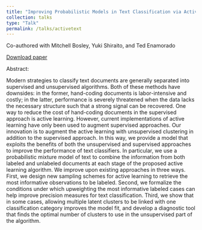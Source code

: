 ```yaml
---
title: "Improving Probabilistic Models in Text Classification via Active Learning" 
collection: talks
type: "Talk"
permalink: /talks/activetext
---
```

Co-authored with Mitchell Bosley, Yuki Shiraito, and Ted Enamorado

[Download paper](https://arxiv.org/abs/2202.02629)

Abstract: 

Modern strategies to classify text documents are generally separated into supervised and unsupervised algorithms. Both of these methods have downsides: in the former, hand-coding documents is labor-intensive and costly; in the latter, performance is severely threatened when the data lacks the necessary structure such that a strong signal can be recovered.  One way to reduce the cost of hand-coding documents in the supervised approach is active learning. However, current implementations of active learning have only been used to augment supervised approaches. Our innovation is to augment the active learning with unsupervised clustering in addition to the supervised approach. In this way, we provide a model that exploits the benefits of both the unsupervised and supervised approaches to improve the performance of text classifiers.  In particular, we use a probabilistic mixture model of text to combine the information from both labeled and unlabeled documents at each stage of the proposed active learning algorithm. We improve upon existing approaches in three ways. First, we design new sampling schemes for active learning to retrieve the most informative observations to be labeled. Second, we formalize the conditions under which upweighting the most informative labeled cases can help improve precision measures for text classification. Third, we show that in some cases, allowing multiple latent clusters to be linked with one classification category improves the model fit, and develop a diagnostic tool that finds the optimal number of clusters to use in the unsupervised part of the algorithm.
